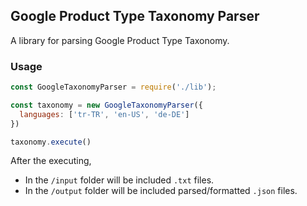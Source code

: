 ##  Google Product Type Taxonomy Parser

A library for parsing Google Product Type Taxonomy.


### Usage

```js
const GoogleTaxonomyParser = require('./lib');

const taxonomy = new GoogleTaxonomyParser({
  languages: ['tr-TR', 'en-US', 'de-DE']
})

taxonomy.execute()
```

After the executing, 
- In the `/input` folder will be included `.txt` files.
- In the `/output` folder will be included parsed/formatted `.json` files.